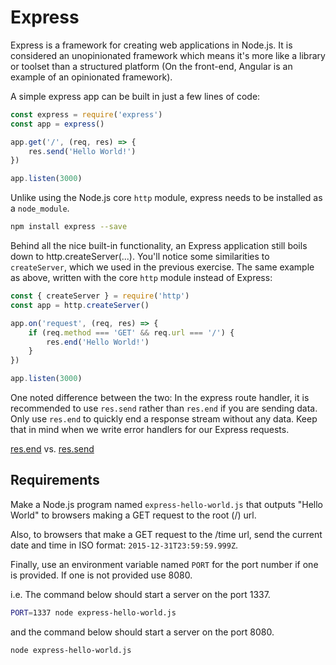 # Express

Express is a framework for creating web applications in Node.js. It is considered an unopinionated framework which means it's more like a library or toolset than a structured platform (On the front-end, Angular is an example of an opinionated framework).

A simple express app can be built in just a few lines of code:

```js
const express = require('express')
const app = express()

app.get('/', (req, res) => {
    res.send('Hello World!')
})

app.listen(3000)
```

Unlike using the Node.js core `http` module, express needs to be installed as a
`node_module`.

```bash
npm install express --save
```
Behind all the nice built-in functionality, an Express application still boils down to http.createServer(...).
You'll notice some similarities to `createServer`, which we used in the previous exercise.
The same example as above, written with the core `http` module instead of Express:

```js
const { createServer } = require('http')
const app = http.createServer()

app.on('request', (req, res) => {
    if (req.method === 'GET' && req.url === '/') {
        res.end('Hello World!')
    }
})

app.listen(3000)
```

One noted difference between the two: In the express route handler, it is recommended to use `res.send` rather than
`res.end` if you are sending data. Only use `res.end` to quickly end a response stream without any data. Keep that in mind when we write error handlers for our Express requests.

[res.end](http://expressjs.com/en/api.html#res.end) vs.
[res.send](http://expressjs.com/en/api.html#res.send)

## Requirements

Make a Node.js program named `express-hello-world.js` that outputs "Hello World"
to browsers making a GET request to the root (/) url.

Also, to browsers that make a GET request to the /time url, send the current
date and time in ISO format: `2015-12-31T23:59:59.999Z`.

Finally, use an environment variable named `PORT` for the port number if one is
provided. If one is not provided use 8080.

i.e. The command below should start a server on the port 1337.

```bash
PORT=1337 node express-hello-world.js
```

and the command below should start a server on the port 8080.

```bash
node express-hello-world.js
```
